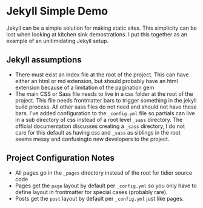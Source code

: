 # Jekyll Simple Demo

Jekyll can be a simple solution for making static sites. This simplicity
can be lost when looking at kitchen sink demostrations. I put this
together as an example of an unitimidating Jekyll setup.

## Jekyll assumptions

* There must exist an index file at the root of the project. This can
  have either an html or md extension, but should probably have an html
  extension because of a limitation of the pagination gem
* The main CSS or Sass file needs to live in a css folder at the root of
  the project. This file needs frontmatter bars to trigger something in
  the jekyll build process. All other sass files do not need and should
  not have these bars. I've added configuration to the `_config.yml` file
  so partials can live in a sub directory of css instead of a root level
  `_sass` directory. The official documentation discusses creating a
  `_sass` directory, I do not care for this default as having css and
  `_sass` as siblings in the root seems messy and confusingto new
  developers to the project.

## Project Configuration Notes

* All pages go in the `_pages` directory instead of the root for
  tidier source code
* Pages get the `page` layout by default per `_config.yml` so you only
  have to define layout in frontmatter for special cases (probably
  rare).
* Posts get the `post` layout by default per `_config.yml` just like
  pages.
